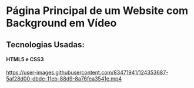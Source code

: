 # Página Principal de um Website com Background em Vídeo
## Tecnologias Usadas:
#### HTML5 e CSS3

https://user-images.githubusercontent.com/83471941/124353687-5af28d00-dbde-11eb-88d9-8a76fea3541e.mp4


 
